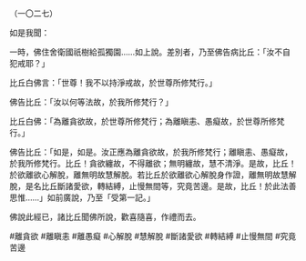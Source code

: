（一〇二七）

如是我聞：

一時，佛住舍衛國祇樹給孤獨園……如上說。差別者，乃至佛告病比丘：「汝不自犯戒耶？」

比丘白佛言：「世尊！我不以持淨戒故，於世尊所修梵行。」

佛告比丘：「汝以何等法故，於我所修梵行？」

比丘白佛：「為離貪欲故，於世尊所修梵行；為離瞋恚、愚癡故，於世尊所修梵行。」

佛告比丘：「如是，如是。汝正應為離貪欲故，於我所修梵行；離瞋恚、愚癡故，於我所修梵行。比丘！貪欲纏故，不得離欲；無明纏故，慧不清淨。是故，比丘！於欲離欲心解脫，離無明故慧解脫。若比丘於欲離欲心解脫身作證，離無明故慧解脫，是名比丘斷諸愛欲，轉結縛，止慢無間等，究竟苦邊。是故，比丘！於此法善思惟……」如前廣說，乃至「受第一記。」

佛說此經已，諸比丘聞佛所說，歡喜隨喜，作禮而去。



#離貪欲
#離瞋恚
#離愚癡
#心解脫
#慧解脫
#斷諸愛欲
#轉結縛
#止慢無間
#究竟苦邊
